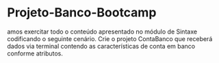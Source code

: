# Projeto-Banco-Bootcamp
amos exercitar todo o conteúdo apresentado no módulo de Sintaxe codificando o seguinte cenário.  Crie o projeto ContaBanco que receberá dados via terminal contendo as características de conta em banco conforme atributos.
